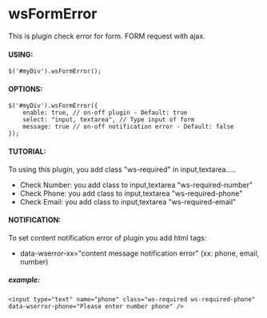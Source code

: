 # wsFormError
This is plugin check error for form. FORM request with ajax.

#### USING:
````
$('#myDiv').wsFormError();
````

#### OPTIONS:
```
$('#myDiv').wsFormError({
    enable: true, // on-off plugin - Default: true
    select: "input, textarea", // Type input of form
    message: true // on-off notification error - Default: false
});
```
#### TUTORIAL:
To using this plugin, you add class "ws-required" in input,textarea.....
- Check Number: you add class to input,textarea "ws-required-number"
- Check Phone: you add class to input,textarea "ws-required-phone"
- Check Email: you add class to input,textarea "ws-required-email"

#### NOTIFICATION:
To set content notification error of plugin you add html tags:
- data-wserror-xx="content message notification error" (xx: phone, email, number)

##### example:
```
<input type="text" name="phone" class="ws-required ws-required-phone" data-wserror-phone="Please enter number phone" />
```

